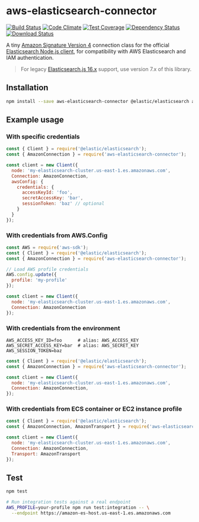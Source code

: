 # aws-elasticsearch-connector

[![Build Status](https://travis-ci.org/compwright/aws-elasticsearch-connector.png?branch=master)](https://travis-ci.org/compwright/aws-elasticsearch-connector)
[![Code Climate](https://codeclimate.com/github/compwright/aws-elasticsearch-connector/badges/gpa.svg)](https://codeclimate.com/github/compwright/aws-elasticsearch-connector)
[![Test Coverage](https://codeclimate.com/github/compwright/aws-elasticsearch-connector/badges/coverage.svg)](https://codeclimate.com/github/compwright/aws-elasticsearch-connector/coverage)
[![Dependency Status](https://img.shields.io/david/compwright/aws-elasticsearch-connector.svg?style=flat-square)](https://david-dm.org/compwright/aws-elasticsearch-connector)
[![Download Status](https://img.shields.io/npm/dm/aws-elasticsearch-connector.svg?style=flat-square)](https://www.npmjs.com/package/aws-elasticsearch-connector)

A tiny [Amazon Signature Version 4](https://www.npmjs.com/package/aws4) connection class for the official [Elasticsearch Node.js client](https://www.npmjs.com/package/elasticsearch), for compatibility with AWS Elasticsearch and IAM authentication.

> For legacy [Elasticsearch.js 16.x](https://www.npmjs.com/package/elasticsearch) support, use version 7.x of this library.

## Installation

```bash
npm install --save aws-elasticsearch-connector @elastic/elasticsearch aws-sdk
```

## Example usage

### With specific credentials

```javascript
const { Client } = require('@elastic/elasticsearch');
const { AmazonConnection } = require('aws-elasticsearch-connector');

const client = new Client({
  node: 'my-elasticsearch-cluster.us-east-1.es.amazonaws.com',
  Connection: AmazonConnection,
  awsConfig: {
    credentials: {
      accessKeyId: 'foo',
      secretAccessKey: 'bar',
      sessionToken: 'baz' // optional
    }
  }
});
```

### With credentials from AWS.Config

```javascript
const AWS = require('aws-sdk');
const { Client } = require('@elastic/elasticsearch');
const { AmazonConnection } = require('aws-elasticsearch-connector');

// Load AWS profile credentials
AWS.config.update({
  profile: 'my-profile'
});

const client = new Client({
  node: 'my-elasticsearch-cluster.us-east-1.es.amazonaws.com',
  Connection: AmazonConnection
});
```

### With credentials from the environment

```env
AWS_ACCESS_KEY_ID=foo      # alias: AWS_ACCESS_KEY
AWS_SECRET_ACCESS_KEY=bar  # alias: AWS_SECRET_KEY
AWS_SESSION_TOKEN=baz
```

```javascript
const { Client } = require('@elastic/elasticsearch');
const { AmazonConnection } = require('aws-elasticsearch-connector');

const client = new Client({
  node: 'my-elasticsearch-cluster.us-east-1.es.amazonaws.com',
  Connection: AmazonConnection,
});
```

### With credentials from ECS container or EC2 instance profile

```javascript
const { Client } = require('@elastic/elasticsearch');
const { AmazonConnection, AmazonTransport } = require('aws-elasticsearch-connector');

const client = new Client({
  node: 'my-elasticsearch-cluster.us-east-1.es.amazonaws.com',
  Connection: AmazonConnection,
  Transport: AmazonTransport
});
```

## Test

```bash
npm test

# Run integration tests against a real endpoint
AWS_PROFILE=your-profile npm run test:integration -- \
  --endpoint https://amazon-es-host.us-east-1.es.amazonaws.com
```

